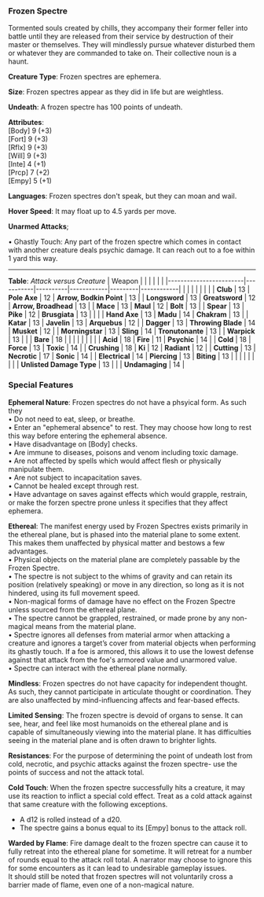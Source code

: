 ### Frozen Spectre
Tormented souls created by chills, they accompany their former feller into battle until they are released from their service by destruction of their master or themselves. They will mindlessly pursue whatever disturbed them or whatever they are commanded to take on. Their collective noun is a haunt.

**Creature Type**: Frozen spectres are ephemera.

**Size**: Frozen spectres appear as they did in life but are weightless.

**Undeath**: A frozen spectre has 100 points of undeath.

**Attributes**:  
[Body] 9 (+3)  
[Fort] 9 (+3)  
[Rflx] 9 (+3)  
[Will] 9 (+3)  
[Inte] 4 (+1)  
[Prcp] 7 (+2)  
[Empy] 5 (+1)  

**Languages**: Frozen spectres don't speak, but they can moan and wail.

**Hover Speed**: It may float up to 4.5 yards per move.

**Unarmed Attacks**;

 • Ghastly Touch: Any part of the frozen spectre which comes in contact with another creature deals psychic damage. It can reach out to a foe within 1 yard this way.

---------------------

**Table**: *Attack versus Creature*
| Weapon                 |          |            |         |            |         |
|------------------------|-----------|----------|------------|---------|------------|
|                        |          |            |         |            |         |
| **Club**                   | 13   | **Pole Axe** | 12     | **Arrow, Bodkin Point**    | 13    |
| **Longsword**              | 13    | **Greatsword** | 12     | **Arrow, Broadhead**    | 13    |
| **Mace**                   | 13    | **Maul** | 12     | **Bolt** | 13    |
| **Spear**                  | 13     | **Pike** | 12     | **Brusgiata** | 13     |  |     |
| **Hand Axe**               | 13     | **Madu** | 14     | **Chakram** | 13    |
| **Katar**                  | 13     | **Javelin** | 13    | **Arquebus** | 12    |
| **Dagger**                 | 13     | **Throwing Blade** | 14   | **Musket** | 12    |
| **Morningstar**            | 13     | **Sling** | 14    | **Tronutonante** | 13    |
| **Warpick**                | 13     |   |    | **Bare** |  18 |
|                        |           |          |            |         |            |
| **Acid**                   | 18     | **Fire** | 11     | **Psychic** | 14     |
| **Cold**                   | 18     | **Force** | 13     | **Toxic**  | 14     |
| **Crushing**               | 18     | **Ki** | 12     | **Radiant** | 12     |
| **Cutting**                | 13     | **Necrotic** | 17     | **Sonic** | 14    |
| **Electrical**             | 14     | **Piercing** | 13     | **Biting** | 13    |
|                        |           |          |            |         |            |
| **Unlisted Damage Type** | 13 |   |    | **Undamaging** | 14 |


### Special Features

**Ephemeral Nature**: Frozen spectres do not have a phsyical form. As such they   
 • Do not need to eat, sleep, or breathe.  
 • Enter an "ephemeral absence" to rest. They may choose how long to rest this way before entering the ephemeral absence.  
 • Have disadvantage on [Body] checks.  
 • Are immune to diseases, poisons and venom including toxic damage.  
 • Are not affected by spells which would affect flesh or physically manipulate them.  
 • Are not subject to incapacitation saves.  
 • Cannot be healed except through rest.  
 • Have advantage on saves against effects which would grapple, restrain, or make the forzen spectre prone unless it specifies that they affect ephemera.

 **Ethereal**: The manifest energy used by Frozen Spectres exists primarily in the ethereal plane, but is phased into the material plane to some extent. This makes them unaffected by physical matter and bestows a few advantages.  
    • Physical objects on the material plane are completely passable by the Frozen Spectre.  
    • The spectre is not subject to the whims of gravity and can retain its position (relatively speaking) or move in any direction, so long as it is not hindered, using its full movement speed.  
    • Non-magical forms of damage have no effect on the Frozen Spectre unless sourced from the ethereal plane.  
    • The spectre cannot be grappled, restrained, or made prone by any non-magical means from the material plane.  
    • Spectre ignores all defenses from material armor when attacking a creature and ignores a target’s cover from material objects when performing its ghastly touch. If a foe is armored, this allows it to use the lowest defense against that attack from the foe's armored value and unarmored value.  
    • Spectre can interact with the ethereal plane normally.  

**Mindless**: Frozen spectres do not have capacity for independent thought. As such, they cannot participate in articulate thought or coordination. They are also unaffected by mind-influencing affects and fear-based effects.

**Limited Sensing**: The frozen spectre is devoid of organs to sense. It can see, hear, and feel like most humanoids on the ethereal plane and is capable of simultaneously viewing into the material plane. It has difficulties seeing in the material plane and is often drawn to brighter lights.

**Resistances**: For the purpose of determining the point of undeath lost from cold, necrotic, and psychic attacks against the frozen spectre- use the points of success and not the attack total.

**Cold Touch**: When the frozen spectre successfully hits a creature, it may use its reaction to inflict a special cold effect. Treat as a cold attack against that same creature with the following exceptions.  
* A d12 is rolled instead of a d20.  
* The spectre gains a bonus equal to its [Empy] bonus to the attack roll.

**Warded by Flame**: Fire damage dealt to the frozen spectre can cause it to fully retreat into the ethereal plane for sometime. It will retreat for a number of rounds equal to the attack roll total. A narrator may choose to ignore this for some encounters as it can lead to undesirable gameplay issues.  
It should still be noted that frozen spectres will not voluntarily cross a barrier made of flame, even one of a non-magical nature.
